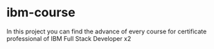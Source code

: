 # ibm-course
In this project you can find the advance of every course for certificate professional of IBM Full Stack Developer x2
